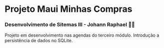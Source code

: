 ﻿# Projeto Maui Minhas Compras
### Desenvolvimento de Sitemas III - Johann Raphael 👨‍💻

Projeto em desenvolvimento nas agendas do terceiro módulo.
Introdução a persistência de dados no SQLite.

